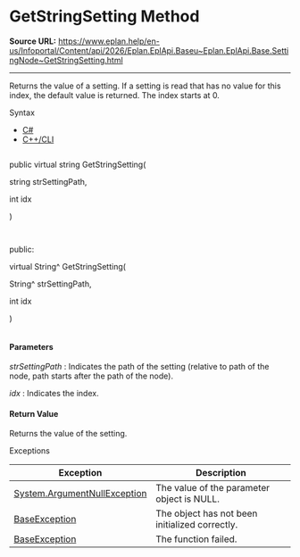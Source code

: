 # GetStringSetting Method

**Source URL:** https://www.eplan.help/en-us/Infoportal/Content/api/2026/Eplan.EplApi.Baseu~Eplan.EplApi.Base.SettingNode~GetStringSetting.html

---

Returns the value of a setting. If a setting is read that has no value for this index, the default value is returned. The index starts at 0.

Syntax

- [C#](#i-syntax-CS)
- [C++/CLI](#i-syntax-CPP2005)

```
```
public virtual string GetStringSetting( 

   string strSettingPath,

   int idx

)
```
```

```
```
public:

virtual String^ GetStringSetting( 

   String^ strSettingPath,

   int idx

)
```
```

#### Parameters

*strSettingPath*
:   Indicates the path of the setting (relative to path of the node, path starts after the path of the node).

*idx*
:   Indicates the index.

#### Return Value

Returns the value of the setting.

Exceptions

| Exception | Description |
| --- | --- |
| [System.ArgumentNullException](#) | The value of the parameter object is NULL. |
| [BaseException](Eplan.EplApi.Baseu~Eplan.EplApi.Base.BaseException.html) | The object has not been initialized correctly. |
| [BaseException](Eplan.EplApi.Baseu~Eplan.EplApi.Base.BaseException.html) | The function failed. |
